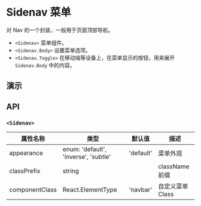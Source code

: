 # Sidenav 菜单 [<i class="icon icon-edit2" ></i>](https://github.com/rsuite/rsuite.github.io/blob/master/src/components/nav-menu/index.md)

对 Nav 的一个封装，一般用于页面顶部导航。

- `<Sidenav>` 菜单组件。
- `<Sidenav.Body>` 设置菜单选项。
- `<Sidenav.Toggle>` 在移动端等设备上，在菜单显示的按钮，用来展开 `Sidenav.Body` 中的内容。

## 演示

<!--{demo}-->

## API

### `<Sidenav>`

| 属性名称       | 类型                                  | 默认值    | 描述                               |
| -------------- | ------------------------------------- | --------- | ---------------------------------- |
| appearance     | enum: 'default', 'inverse', 'subtle' | 'default' | 菜单外观                         |
| classPrefix    | string                                |           | className 前缀                     |
| componentClass | React.ElementType                     | 'navbar'  | 自定义菜单 Class                 |

